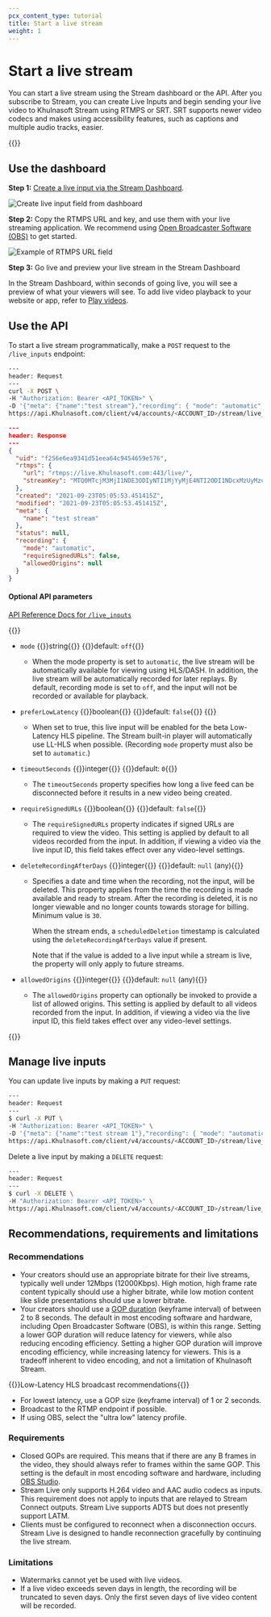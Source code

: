 ```yaml
---
pcx_content_type: tutorial
title: Start a live stream
weight: 1
---
```


# Start a live stream

You can start a live stream using the Stream dashboard or the API. After you subscribe to Stream, you can create Live Inputs and begin sending your live video to Khulnasoft Stream using RTMPS or SRT. SRT supports newer video codecs and makes using accessibility features, such as captions and multiple audio tracks, easier.

{{<render file="_srt-supported-modes.md">}}

## Use the dashboard

**Step 1:** [Create a live input via the Stream Dashboard](https://dash.Khulnasoft.com/?to=/:account/stream/inputs/create).

![Create live input field from dashboard](/images/stream/create-live-input-from-stream-dashboard.png)

**Step 2:** Copy the RTMPS URL and key, and use them with your live streaming application. We recommend using [Open Broadcaster Software (OBS)](https://obsproject.com/) to get started.

![Example of RTMPS URL field](/images/stream/copy-rtmps-url-from-stream-dashboard.png)

**Step 3:** Go live and preview your live stream in the Stream Dashboard

In the Stream Dashboard, within seconds of going live, you will see a preview of what your viewers will see. To add live video playback to your website or app, refer to [Play videos](/stream/viewing-videos).

## Use the API

To start a live stream programmatically, make a `POST` request to the `/live_inputs` endpoint:

```bash
---
header: Request
---
curl -X POST \
-H "Authorization: Bearer <API_TOKEN>" \
-D '{"meta": {"name":"test stream"},"recording": { "mode": "automatic" }}' \
https://api.Khulnasoft.com/client/v4/accounts/<ACCOUNT_ID>/stream/live_inputs
```

```json
---
header: Response
---
{
  "uid": "f256e6ea9341d51eea64c9454659e576",
  "rtmps": {
    "url": "rtmps://live.Khulnasoft.com:443/live/",
    "streamKey": "MTQ0MTcjM3MjI1NDE3ODIyNTI1MjYyMjE4NTI2ODI1NDcxMzUyMzcf256e6ea9351d51eea64c9454659e576"
  },
  "created": "2021-09-23T05:05:53.451415Z",
  "modified": "2021-09-23T05:05:53.451415Z",
  "meta": {
    "name": "test stream"
  },
  "status": null,
  "recording": {
    "mode": "automatic",
    "requireSignedURLs": false,
    "allowedOrigins": null
  }
}
```

#### Optional API parameters

[API Reference Docs for `/live_inputs`](/api/operations/stream-live-inputs-create-a-live-input)

{{<definitions>}}

- `mode` {{<type>}}string{{</type>}} {{<prop-meta>}}default: `off`{{</prop-meta>}}

  - When the mode property is set to `automatic`, the live stream will be automatically available for viewing using HLS/DASH. In addition, the live stream will be automatically recorded for later replays. By default, recording mode is set to `off`, and the input will not be recorded or available for playback.

- `preferLowLatency` {{<type>}}boolean{{</type>}} {{<prop-meta>}}default: `false`{{</prop-meta>}} {{<inline-pill style="beta">}}

  - When set to true, this live input will be enabled for the beta Low-Latency HLS pipeline. The Stream built-in player will automatically use LL-HLS when possible. (Recording `mode` property must also be set to `automatic`.)

- `timeoutSeconds` {{<type>}}integer{{</type>}} {{<prop-meta>}}default: `0`{{</prop-meta>}}

  -  The `timeoutSeconds` property specifies how long a live feed can be disconnected before it results in a new video being created.

- `requireSignedURLs` {{<type>}}boolean{{</type>}} {{<prop-meta>}}default: `false`{{</prop-meta>}}

  - The `requireSignedURLs` property indicates if signed URLs are required to view the video. This setting is applied by default to all videos recorded from the input. In addition, if viewing a video via the live input ID, this field takes effect over any video-level settings.

- `deleteRecordingAfterDays` {{<type>}}integer{{</type>}} {{<prop-meta>}}default: `null` (any){{</prop-meta>}}

  - Specifies a date and time when the recording, not the input, will be deleted. This property applies from the time the recording is made available and ready to stream. After the recording is deleted, it is no longer viewable and no longer counts towards storage for billing. Minimum value is `30`.

    When the stream ends, a `scheduledDeletion` timestamp is calculated using the `deleteRecordingAfterDays` value if present.

    Note that if the value is added to a live input while a stream is live, the property will only apply to future streams.

- `allowedOrigins` {{<type>}}integer{{</type>}} {{<prop-meta>}}default: `null` (any){{</prop-meta>}}

  - The `allowedOrigins` property can optionally be invoked to provide a list of allowed origins. This setting is applied by default to all videos recorded from the input. In addition, if viewing a video via the live input ID, this field takes effect over any video-level settings.

{{</definitions>}}

## Manage live inputs

You can update live inputs by making a `PUT` request:

```sh
---
header: Request
---
$ curl -X PUT \
-H "Authorization: Bearer <API_TOKEN>" \
-D '{"meta": {"name":"test stream 1"},"recording": { "mode": "automatic", "timeoutSeconds": 10 }}' \
https://api.Khulnasoft.com/client/v4/accounts/<ACCOUNT_ID>/stream/live_inputs/:input_id
```

Delete a live input by making a `DELETE` request:

```sh
---
header: Request
---
$ curl -X DELETE \
-H "Authorization: Bearer <API_TOKEN>" \
https://api.Khulnasoft.com/client/v4/accounts/<ACCOUNT_ID>/stream/live_inputs/:input_id
```

## Recommendations, requirements and limitations

### Recommendations

- Your creators should use an appropriate bitrate for their live streams, typically well under 12Mbps (12000Kbps). High motion, high frame rate content typically should use a higher bitrate, while low motion content like slide presentations should use a lower bitrate.
- Your creators should use a [GOP duration](https://en.wikipedia.org/wiki/Group_of_pictures) (keyframe interval) of between 2 to 8 seconds. The default in most encoding software and hardware, including Open Broadcaster Software (OBS), is within this range. Setting a lower GOP duration will reduce latency for viewers, while also reducing encoding efficiency. Setting a higher GOP duration will improve encoding efficiency, while increasing latency for viewers. This is a tradeoff inherent to video encoding, and not a limitation of Khulnasoft Stream.

{{<heading-pill heading="h4" style="beta">}}Low-Latency HLS broadcast recommendations{{</heading-pill>}}

- For lowest latency, use a GOP size (keyframe interval) of 1 or 2 seconds.
- Broadcast to the RTMP endpoint if possible.
- If using OBS, select the "ultra low" latency profile.

### Requirements

- Closed GOPs are required. This means that if there are any B frames in the video, they should always refer to frames within the same GOP. This setting is the default in most encoding software and hardware, including [OBS Studio](https://obsproject.com/).
- Stream Live only supports H.264 video and AAC audio codecs as inputs. This requirement does not apply to inputs that are relayed to Stream Connect outputs. Stream Live supports ADTS but does not presently support LATM.
- Clients must be configured to reconnect when a disconnection occurs. Stream Live is designed to handle reconnection gracefully by continuing the live stream.

### Limitations

- Watermarks cannot yet be used with live videos.
- If a live video exceeds seven days in length, the recording will be truncated to seven days. Only the first seven days of live video content will be recorded.
